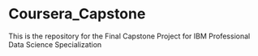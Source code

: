# Coursera_Capstone
This is the repository for the Final Capstone Project for IBM Professional Data Science Specialization
